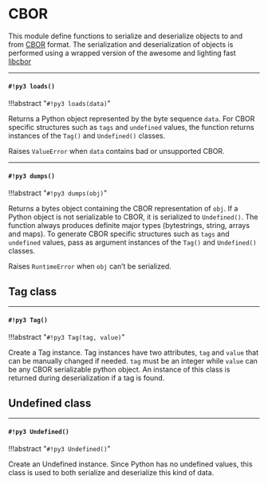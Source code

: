 # CBOR

This module define functions to serialize and deserialize objects to and from [CBOR](http://cbor.io) format.
The serialization and deserialization of objects is performed using a wrapped version of the awesome and lighting fast [libcbor](http://libcbor.org/)


---
#### `#!py3 loads()`

!!!abstract "`#!py3 loads(data)`"

Returns a Python object represented by the byte sequence ```data```.
For CBOR specific structures such as ```tags``` and ```undefined``` values,
the function returns instances of the `Tag()` and `Undefined()` classes.

Raises `ValueError` when ```data``` contains bad or unsupported CBOR.


---
#### `#!py3 dumps()`

!!!abstract "`#!py3 dumps(obj)`"

Returns a bytes object containing the CBOR representation of ```obj```.
If a Python object is not serializable to CBOR, it is serialized to `Undefined()`.
The function always produces definite major types (bytestrings, string, arrays and maps).
To generate CBOR specific structures such as ```tags``` and ```undefined``` values, pass as argument instances
of the `Tag()` and `Undefined()` classes.

Raises `RuntimeError` when ```obj``` can’t be serialized.

## Tag class


---
#### `#!py3 Tag()`

!!!abstract "`#!py3 Tag(tag, value)`"

Create a Tag instance. Tag instances have two attributes, `tag` and `value` that can be manually changed if needed.
`tag` must be an integer while `value` can be any CBOR serializable python object.
An instance of this class is returned during deserialization if a tag is found.

## Undefined class


---
#### `#!py3 Undefined()`

!!!abstract "`#!py3 Undefined()`"

Create an Undefined instance. Since Python has no undefined values, this class is used to both serialize and deserialize this kind of data.
